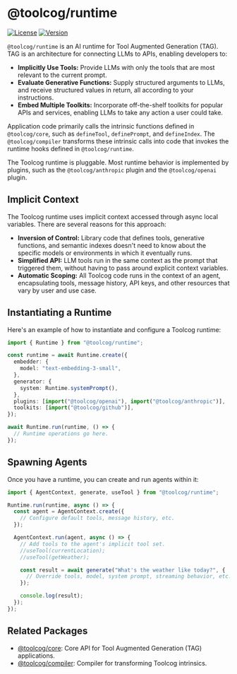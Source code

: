 # @toolcog/runtime

[![License](https://img.shields.io/github/license/toolcog/toolcog)](LICENSE)
[![Version](https://img.shields.io/npm/v/@toolcog/runtime)](https://www.npmjs.com/package/@toolcog/runtime)

`@toolcog/runtime` is an AI runtime for Tool Augmented Generation (TAG).
TAG is an architecture for connecting LLMs to APIs, enabling developers to:

- **Implicitly Use Tools:** Provide LLMs with only the tools that are most
  relevant to the current prompt.
- **Evaluate Generative Functions:** Supply structured arguments to LLMs,
  and receive structured values in return, all according to your instructions.
- **Embed Multiple Toolkits:** Incorporate off-the-shelf toolkits for popular
  APIs and services, enabling LLMs to take any action a user could take.

Application code primarily calls the intrinsic functions defined in
`@toolcog/core`, such as `defineTool`, `definePrompt`, and `defineIndex`.
The `@toolcog/compiler` transforms these intrinsic calls into code that
invokes the runtime hooks defined in `@toolcog/runtime`.

The Toolcog runtime is pluggable. Most runtime behavior is implemented by
plugins, such as the `@toolcog/anthropic` plugin and the `@toolcog/openai`
plugin.

## Implicit Context

The Toolcog runtime uses implicit context accessed through async local
variables. There are several reasons for this approach:

- **Inversion of Control:** Library code that defines tools, generative
  functions, and semantic indexes doesn't need to know about the specific
  models or environments in which it eventually runs.
- **Simplified API:** LLM tools run in the same context as the prompt that
  triggered them, without having to pass around explicit context variables.
- **Automatic Scoping:** All Toolcog code runs in the context of an agent,
  encapsulating tools, message history, API keys, and other resources that
  vary by user and use case.

## Instantiating a Runtime

Here's an example of how to instantiate and configure a Toolcog runtime:

```typescript
import { Runtime } from "@toolcog/runtime";

const runtime = await Runtime.create({
  embedder: {
    model: "text-embedding-3-small",
  },
  generator: {
    system: Runtime.systemPrompt(),
  },
  plugins: [import("@toolcog/openai"), import("@toolcog/anthropic")],
  toolkits: [import("@toolcog/github")],
});

await Runtime.run(runtime, () => {
  // Runtime operations go here.
});
```

## Spawning Agents

Once you have a runtime, you can create and run agents within it:

```typescript
import { AgentContext, generate, useTool } from "@toolcog/runtime";

Runtime.run(runtime, async () => {
  const agent = AgentContext.create({
    // Configure default tools, message history, etc.
  });

  AgentContext.run(agent, async () => {
    // Add tools to the agent's implicit tool set.
    //useTool(currentLocation);
    //useTool(getWeather);

    const result = await generate("What's the weather like today?", {
      // Override tools, model, system prompt, streaming behavior, etc.
    });

    console.log(result);
  });
});
```

## Related Packages

- [@toolcog/core](https://github.com/toolcog/toolcog/tree/main/packages/core#readme): Core API for Tool Augmented Generation (TAG) applications.
- [@toolcog/compiler](https://github.com/toolcog/toolcog/tree/main/packages/compiler#readme): Compiler for transforming Toolcog intrinsics.
